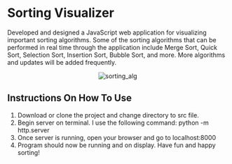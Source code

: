 # Sorting Visualizer

Developed and designed a JavaScript web application for visualizing important sorting algorithms. Some of the sorting algorithms that can be performed in real time through the application include Merge Sort, Quick Sort, Selection Sort, Insertion Sort, Bubble Sort, and more. More algorithms and updates will be added frequently.

<p align="center">
  <img alt="sorting_alg" src="https://user-images.githubusercontent.com/16792195/78845206-cc806300-79bc-11ea-8c5c-4299ac1b3af2.png">
</p>

## Instructions On How To Use
1. Download or clone the project and change directory to src file.
2. Begin server on terminal. I use the following command: python -m http.server
3. Once server is running, open your browser and go to localhost:8000 
4. Program should now be running and on display. Have fun and happy sorting!


